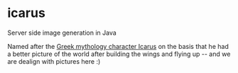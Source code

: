 # icarus
Server side image generation in Java

Named after the [Greek mythology character Icarus](https://en.wikipedia.org/wiki/Icarus) on the basis that he had a better picture of the world after building the wings and flying up -- and we are dealign with pictures here :)

